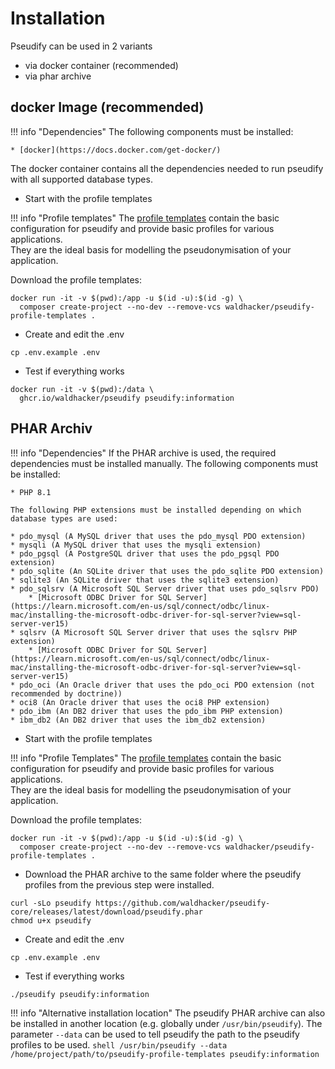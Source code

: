 # Installation

Pseudify can be used in 2 variants

* via docker container (recommended)
* via phar archive

## docker Image (recommended)

!!! info "Dependencies"
    The following components must be installed:

    * [docker](https://docs.docker.com/get-docker/)

The docker container contains all the dependencies needed to run pseudify with all supported database types.  

* Start with the profile templates

!!! info "Profile templates"
    The [profile templates](https://github.com/waldhacker/pseudify-profile-templates) contain the basic configuration for pseudify and provide basic profiles for various applications.  
    They are the ideal basis for modelling the pseudonymisation of your application.

Download the profile templates:

```shell
docker run -it -v $(pwd):/app -u $(id -u):$(id -g) \
  composer create-project --no-dev --remove-vcs waldhacker/pseudify-profile-templates .
```

* Create and edit the .env

```shell
cp .env.example .env
```

* Test if everything works

```shell
docker run -it -v $(pwd):/data \
  ghcr.io/waldhacker/pseudify pseudify:information
```

## PHAR Archiv

!!! info "Dependencies"
    If the PHAR archive is used, the required dependencies must be installed manually.
    The following components must be installed:

    * PHP 8.1

    The following PHP extensions must be installed depending on which database types are used:

    * pdo_mysql (A MySQL driver that uses the pdo_mysql PDO extension)
    * mysqli (A MySQL driver that uses the mysqli extension)
    * pdo_pgsql (A PostgreSQL driver that uses the pdo_pgsql PDO extension)
    * pdo_sqlite (An SQLite driver that uses the pdo_sqlite PDO extension)
    * sqlite3 (An SQLite driver that uses the sqlite3 extension)
    * pdo_sqlsrv (A Microsoft SQL Server driver that uses pdo_sqlsrv PDO)
        * [Microsoft ODBC Driver for SQL Server](https://learn.microsoft.com/en-us/sql/connect/odbc/linux-mac/installing-the-microsoft-odbc-driver-for-sql-server?view=sql-server-ver15)
    * sqlsrv (A Microsoft SQL Server driver that uses the sqlsrv PHP extension)
        * [Microsoft ODBC Driver for SQL Server](https://learn.microsoft.com/en-us/sql/connect/odbc/linux-mac/installing-the-microsoft-odbc-driver-for-sql-server?view=sql-server-ver15)
    * pdo_oci (An Oracle driver that uses the pdo_oci PDO extension (not recommended by doctrine))
    * oci8 (An Oracle driver that uses the oci8 PHP extension)
    * pdo_ibm (An DB2 driver that uses the pdo_ibm PHP extension)
    * ibm_db2 (An DB2 driver that uses the ibm_db2 extension)

* Start with the profile templates

!!! info "Profile Templates"
    The [profile templates](https://github.com/waldhacker/pseudify-profile-templates) contain the basic configuration for pseudify and provide basic profiles for various applications.  
    They are the ideal basis for modelling the pseudonymisation of your application.

Download the profile templates:

```shell
docker run -it -v $(pwd):/app -u $(id -u):$(id -g) \
  composer create-project --no-dev --remove-vcs waldhacker/pseudify-profile-templates .
```

* Download the PHAR archive to the same folder where the pseudify profiles from the previous step were installed.

```shell
curl -sLo pseudify https://github.com/waldhacker/pseudify-core/releases/latest/download/pseudify.phar
chmod u+x pseudify
```

* Create and edit the .env

```shell
cp .env.example .env
```

* Test if everything works

```shell
./pseudify pseudify:information
```

!!! info "Alternative installation location"
    The pseudify PHAR archive can also be installed in another location (e.g. globally under `/usr/bin/pseudify`).
    The parameter `--data` can be used to tell pseudify the path to the pseudify profiles to be used.
    ```shell
    /usr/bin/pseudify --data /home/project/path/to/pseudify-profile-templates pseudify:information
    ```
